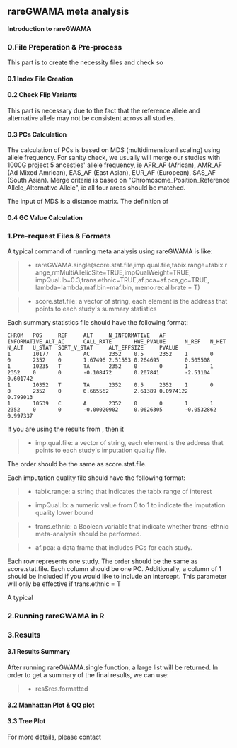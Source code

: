 ## rareGWAMA meta analysis

**Introduction to rareGWAMA**

### 0.File Preperation & Pre-process

This part is to create the necessity files and check so

#### 0.1 Index File Creation


#### 0.2 Check Flip Variants

This part is necessary due to the fact that the reference allele and alternative allele may not be consistent across all studies. 

#### 0.3 PCs Calculation 

The calculation of PCs is based on MDS (multidimensioanl scaling) using allele frequency. For sanity check, we usually will merge our studies with 1000G project 5 ancesties' allele frequency, ie AFR_AF (African), AMR_AF (Ad Mixed Amrican),  EAS_AF (East Asian), EUR_AF (European), SAS_AF (South Asian). Merge criteria is based on "Chromosome_Position_Reference Allele_Alternative Allele", ie all four areas should be matched. 

The input of MDS is a distance matrix. The definition of 

#### 0.4 GC Value Calculation 




### 1.Pre-request Files & Formats

A typical command of running meta analysis using rareGWAMA is like: 

> * rareGWAMA.single(score.stat.file,imp.qual.file,tabix.range=tabix.range,rmMultiAllelicSite=TRUE,impQualWeight=TRUE,
               impQual.lb=0.3,trans.ethnic=TRUE,af.pca=af.pca,gc=TRUE,
               lambda=lambda,maf.bin=maf.bin, memo.recalibrate = T)


> * score.stat.file: a vector of string, each element is the address that points to each study's summary statistics

Each summary statistics file should have the following format:

```
CHROM   POS     REF     ALT     N_INFORMATIVE   AF      INFORMATIVE_ALT_AC      CALL_RATE       HWE_PVALUE      N_REF   N_HET   N_ALT   U_STAT  SQRT_V_STAT     ALT_EFFSIZE     PVALUE
1       10177   A       AC      2352    0.5     2352    1       0       0       2352    0       1.67496 2.51553 0.264695        0.505508
1       10235   T       TA      2352    0       0       1       1       2352    0       0       -0.108472       0.207841        -2.51104        0.601742
1       10352   T       TA      2352    0.5     2352    1       0       0       2352    0       0.665562        2.61389 0.0974122       0.799013
1       10539   C       A       2352    0       0       1       1       2352    0       0       -0.00020902     0.0626305       -0.0532862      0.997337
```
If you are using the results from , then it

> * imp.qual.file: a vector of string, each element is the address that points to each study's imputation quality file. 

The order should be the same as score.stat.file.

Each imputation quality file should have the following format: 

> * tabix.range: a string that indicates the tabix range of interest

> * impQual.lb: a numeric value from 0 to 1 to indicate the imputation quality lower bound 

> * trans.ethnic: a Boolean variable that indicate whether trans-ethnic meta-analysis should be performed. 

> * af.pca: a data frame that includes PCs for each study. 

Each row represents one study. The order should be the same as score.stat.file. Each column should be one PC. Additionally, a column of 1 should be included if you would like to include an intercept. This parameter will only be effective if trans.ethnic = T

A typical 

### 2.Running rareGWAMA in R


### 3.Results

#### 3.1 Results Summary
After running rareGWAMA.single function, a large list will be returned. In order to get a summary of the final results, we can use: 
> * res$res.formatted

#### 3.2 Manhattan Plot & QQ plot


#### 3.3 Tree Plot


For more details, please contact 

